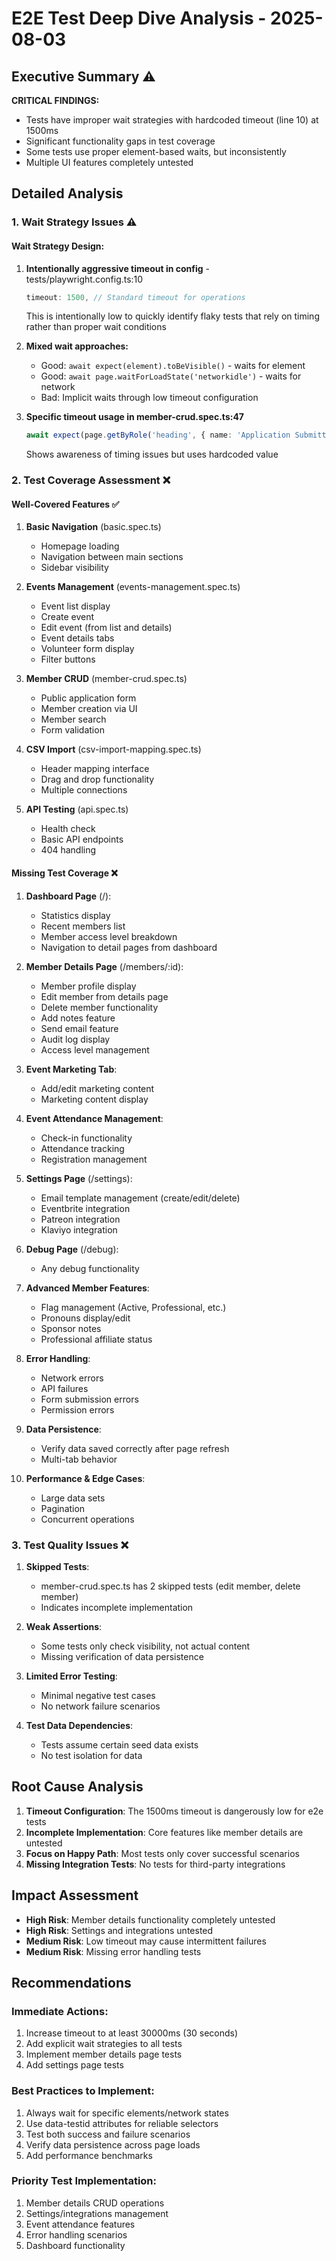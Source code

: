 # E2E Test Deep Dive Analysis - 2025-08-03

## Executive Summary ⚠️

**CRITICAL FINDINGS:**
- Tests have improper wait strategies with hardcoded timeout (line 10) at 1500ms
- Significant functionality gaps in test coverage
- Some tests use proper element-based waits, but inconsistently
- Multiple UI features completely untested

## Detailed Analysis

### 1. Wait Strategy Issues ⚠️

#### Wait Strategy Design:
1. **Intentionally aggressive timeout in config** - tests/playwright.config.ts:10
   ```typescript
   timeout: 1500, // Standard timeout for operations
   ```
   This is intentionally low to quickly identify flaky tests that rely on timing rather than proper wait conditions

2. **Mixed wait approaches:**
   - Good: `await expect(element).toBeVisible()` - waits for element
   - Good: `await page.waitForLoadState('networkidle')` - waits for network
   - Bad: Implicit waits through low timeout configuration

3. **Specific timeout usage in member-crud.spec.ts:47**
   ```typescript
   await expect(page.getByRole('heading', { name: 'Application Submitted!' })).toBeVisible({ timeout: 10000 });
   ```
   Shows awareness of timing issues but uses hardcoded value

### 2. Test Coverage Assessment ❌

#### Well-Covered Features ✅
1. **Basic Navigation** (basic.spec.ts)
   - Homepage loading
   - Navigation between main sections
   - Sidebar visibility

2. **Events Management** (events-management.spec.ts)
   - Event list display
   - Create event
   - Edit event (from list and details)
   - Event details tabs
   - Volunteer form display
   - Filter buttons

3. **Member CRUD** (member-crud.spec.ts)
   - Public application form
   - Member creation via UI
   - Member search
   - Form validation

4. **CSV Import** (csv-import-mapping.spec.ts)
   - Header mapping interface
   - Drag and drop functionality
   - Multiple connections

5. **API Testing** (api.spec.ts)
   - Health check
   - Basic API endpoints
   - 404 handling

#### Missing Test Coverage ❌

1. **Dashboard Page** (/):
   - Statistics display
   - Recent members list
   - Member access level breakdown
   - Navigation to detail pages from dashboard

2. **Member Details Page** (/members/:id):
   - Member profile display
   - Edit member from details page
   - Delete member functionality
   - Add notes feature
   - Send email feature
   - Audit log display
   - Access level management

3. **Event Marketing Tab**:
   - Add/edit marketing content
   - Marketing content display

4. **Event Attendance Management**:
   - Check-in functionality
   - Attendance tracking
   - Registration management

5. **Settings Page** (/settings):
   - Email template management (create/edit/delete)
   - Eventbrite integration
   - Patreon integration
   - Klaviyo integration

6. **Debug Page** (/debug):
   - Any debug functionality

7. **Advanced Member Features**:
   - Flag management (Active, Professional, etc.)
   - Pronouns display/edit
   - Sponsor notes
   - Professional affiliate status

8. **Error Handling**:
   - Network errors
   - API failures
   - Form submission errors
   - Permission errors

9. **Data Persistence**:
   - Verify data saved correctly after page refresh
   - Multi-tab behavior

10. **Performance & Edge Cases**:
    - Large data sets
    - Pagination
    - Concurrent operations

### 3. Test Quality Issues ❌

1. **Skipped Tests**: 
   - member-crud.spec.ts has 2 skipped tests (edit member, delete member)
   - Indicates incomplete implementation

2. **Weak Assertions**:
   - Some tests only check visibility, not actual content
   - Missing verification of data persistence

3. **Limited Error Testing**:
   - Minimal negative test cases
   - No network failure scenarios

4. **Test Data Dependencies**:
   - Tests assume certain seed data exists
   - No test isolation for data

## Root Cause Analysis

1. **Timeout Configuration**: The 1500ms timeout is dangerously low for e2e tests
2. **Incomplete Implementation**: Core features like member details are untested
3. **Focus on Happy Path**: Most tests only cover successful scenarios
4. **Missing Integration Tests**: No tests for third-party integrations

## Impact Assessment

- **High Risk**: Member details functionality completely untested
- **High Risk**: Settings and integrations untested
- **Medium Risk**: Low timeout may cause intermittent failures
- **Medium Risk**: Missing error handling tests

## Recommendations

### Immediate Actions:
1. Increase timeout to at least 30000ms (30 seconds)
2. Add explicit wait strategies to all tests
3. Implement member details page tests
4. Add settings page tests

### Best Practices to Implement:
1. Always wait for specific elements/network states
2. Use data-testid attributes for reliable selectors
3. Test both success and failure scenarios
4. Verify data persistence across page loads
5. Add performance benchmarks

### Priority Test Implementation:
1. Member details CRUD operations
2. Settings/integrations management
3. Event attendance features
4. Error handling scenarios
5. Dashboard functionality